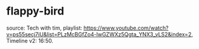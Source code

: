 # flappy-bird

source: Tech with tim, playlist: https://www.youtube.com/watch?v=ps55secj7iU&list=PLzMcBGfZo4-lwGZWXz5Qgta_YNX3_vLS2&index=2, Timeline v2: 16:50.
